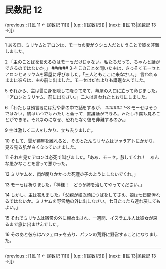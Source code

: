 # 民数記 12

(previous:: [[民 11|← 民数記 11]]) | (up:: [[民数記]]) | (next:: [[民 13|民数記 13 →]])

***




1 
ある日、ミリヤムとアロンは、モーセの妻がクシュ人だということで彼を非難しました。 



2 
「主のことばを伝えるのはモーセだけじゃない。私たちだって、ちゃんと話ができるのではないか。」 ###### 3-4 このことを聞いた主は、さっそくモーセとアロンとミリヤムを幕屋に呼びました。「三人ともここに来なさい。」 言われるままに彼らは、主の前に出ました。モーセはだれよりも謙遜な人でした。 



5 
それから、主は雲に身を隠して降りて来て、幕屋の入口に立って命じました。「アロンとミリヤム、前に出なさい。」二人は言われたとおりにしました。 



6 
「わたしは預言者には幻や夢の中で話をするが、 ###### 7-8 モーセはそうではない。彼はいつでもわたしと会って、直接話ができる。わたしの姿も見ることができる。それなのになぜ、恐れもなく彼を非難するのか。」 



9 
主は激しく二人をしかり、立ち去りました。 



10 
そして、雲が幕屋を離れると、そのとたんミリヤムはツァラアトにかかり、見る見る肌が白くなっていきました。 



11 
それを見たアロンは必死で叫びました。「ああ、モーセ。赦してくれ！　あんな愚かなことを言って悪かった。 



12 
ミリヤムを、肉が腐りかかった死産の子のようにしないでくれ。」 



13 
モーセは祈りました。「神様！　どうか姉を治してやってください。」 



14 
しかし、主は答えました。「父親が娘の顔につばをしてさえ、娘は七日間汚れるではないか。ミリヤムを野営地の外に出しなさい。七日たったら連れ戻してもよい。」 



15 
それでミリヤムは宿営の外に締め出され、一週間、イスラエル人は彼女が戻るまで旅に出ませんでした。 



16 
そのあと彼らはハツェロテを去り、パランの荒野に野営することになりました。

***

(previous:: [[民 11|← 民数記 11]]) | (up:: [[民数記]]) | (next:: [[民 13|民数記 13 →]])
